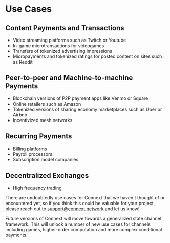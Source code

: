 # Use Cases

## Content Payments and Transactions

* Video streaming platforms such as Twitch or Youtube
* In-game microtransactions for videogames
* Transfers of tokenized advertising impressions 
* Micropayments and tokenized ratings for posted content on sites such as Reddit

## Peer-to-peer and Machine-to-machine Payments

* Blockchain versions of P2P payment apps like Venmo or Square
* Online retailers such as Amazon
* Tokenized versions of sharing economy marketplaces such as Uber or Airbnb
* Incentivized mesh networks

## Recurring Payments

* Billing platforms
* Payroll processors
* Subscription model companies

## Decentralized Exchanges

* High frequency trading

There are undoubtedly use cases for Connext that we haven't thought of or encountered yet, so if you think this could be valuable for your project, please reach out to support@connext.network and let us know!

Future versions of Connext will move towards a generalized state channel framework. This will unlock a number of new use cases for channels including games, higher-order computation and more complex conditional payments.

